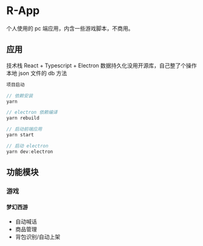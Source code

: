 # R-App

个人使用的 pc 端应用，内含一些游戏脚本，不商用。

## 应用

技术栈 React + Typescript + Electron
数据持久化没用开源库，自己整了个操作本地 json 文件的 db 方法

```typescript
项目启动

// 依赖安装
yarn

// electron 依赖编译
yarn rebuild

// 启动前端应用
yarn start

// 启动 electron
yarn dev:electron
```

## 功能模块

### 游戏

#### 梦幻西游

- 自动喊话
- 商品管理
- 背包识别/自动上架

